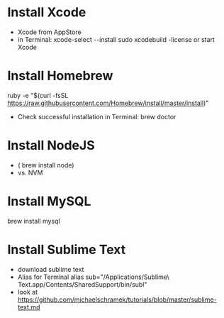 # Install Xcode
* Xcode from AppStore
* in Terminal: 
xcode-select --install
sudo xcodebuild -license or start Xcode

# Install Homebrew
ruby -e "$(curl -fsSL https://raw.githubusercontent.com/Homebrew/install/master/install)"
* Check successful installation in Terminal: brew doctor

# Install NodeJS
* ( brew install node) 
* vs. NVM

# Install MySQL
brew install mysql

# Install Sublime Text
* download sublime text
* Alias for Terminal
alias sub="/Applications/Sublime\ Text.app/Contents/SharedSupport/bin/subl"
* look at https://github.com/michaelschramek/tutorials/blob/master/sublime-text.md





